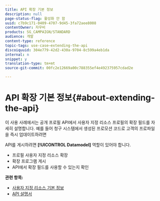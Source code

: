 ```yaml
---
title: API 확장 기본 정보
description: null
page-status-flag: 활성화 안 함
uuid: c7b9c171-0409-4707-9d45-3fa72aee8008
contentOwner: 자우비
products: SG_CAMPAIGN/STANDARD
audience: 개발
content-type: reference
topic-tags: use-case—extending-the-api
discoiquuid: 304e779-42d2-430a-9704-8c599a4eb1da
internal: n
snippet: y
translation-type: tm+mt
source-git-commit: 00fc2e12669a00c788355ef4e492375957cdad2e

---
```



# API 확장 기본 정보{#about-extending-the-api}

이 사용 사례에서는 공개 프로필 API에서 사용자 지정 리소스 프로필의 확장 필드를 자세히 설명합니다. 예를 들어 청구 시스템에서 생성된 프로모션 코드로 고객의 프로파일을 즉시 업데이트하려면

API를 게시하려면 **[!UICONTROL Datamodel]** 역할이 있어야 합니다.

* 프로필 사용자 지정 리소스 확장
* 확장 프로그램 게시
* API에서 확장 필드를 사용할 수 있는지 확인

**관련 항목:**

* [사용자 지정 리소스 기본 정보](../../developing/using/data-model-concepts.md)
* [API 설명서](https://final-docs.campaign.adobe.com/doc/standard/en/api/ACS_API.html)

